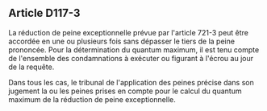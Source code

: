 Article D117-3
----
La réduction de peine exceptionnelle prévue par l'article 721-3 peut être
accordée en une ou plusieurs fois sans dépasser le tiers de la peine prononcée.
Pour la détermination du quantum maximum, il est tenu compte de l'ensemble des
condamnations à exécuter ou figurant à l'écrou au jour de la requête.

Dans tous les cas, le tribunal de l'application des peines précise dans son
jugement la ou les peines prises en compte pour le calcul du quantum maximum de
la réduction de peine exceptionnelle.
